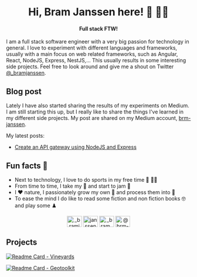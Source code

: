 <h1 align="center">Hi, Bram Janssen here! 👋 👨‍💻</h1>
<h4 align="center">Full stack FTW!</h4>

I am a full stack software engineer with a very big passion for technology in general. I love to experiment with different languages and frameworks, usually with a main focus on web related frameworks, such as Angular, React, NodeJS, Express, NestJS,... This usually results in some interesting side projects. Feel free to look around and give me a shout on Twitter [@_bramjanssen](https://twitter.com/_bramjanssen). 

## Blog post
Lately I have also started sharing the results of my experiments on Medium. I am still starting this up, but I really like to share the things I've learned in my different side projects. My post are shared on my Medium account, [brm-janssen](https://brm-janssen.medium.com/). 

My latest posts:
* [Create an API gateway using NodeJS and Express](https://medium.com/geekculture/create-an-api-gateway-using-nodejs-and-express-933d1ca23322) 

## Fun facts 🥳
* Next to technology, I love to do sports in my free time :mountain_bicyclist: 🏃‍♂️ 
* From time to time, I take my 🎸 and start to jam 🎵
* I ♥️ nature, I passionately grow my own 🍇 and process them into 🍷
* To ease the mind I do like to read some fiction and non fiction books 🤓 and play some ♟️

<p align="center">
<a href="https://twitter.com/_bramjanssen" target="blank"><img align="center" src="https://raw.githubusercontent.com/rahuldkjain/github-profile-readme-generator/master/src/images/icons/Social/twitter.svg" alt="_bramjanssen" height="30" width="40" /></a>
<a href="https://linkedin.com/in/janssenbram" target="blank"><img align="center" src="https://raw.githubusercontent.com/rahuldkjain/github-profile-readme-generator/master/src/images/icons/Social/linked-in-alt.svg" alt="janssenbram" height="30" width="40" /></a>
<a href="https://instagram.com/_bram_janssen_" target="blank"><img align="center" src="https://raw.githubusercontent.com/rahuldkjain/github-profile-readme-generator/master/src/images/icons/Social/instagram.svg" alt="_bram_janssen_" height="30" width="40" /></a>
<a href="https://medium.com/@brm-janssen" target="blank"><img align="center" src="https://raw.githubusercontent.com/rahuldkjain/github-profile-readme-generator/master/src/images/icons/Social/medium.svg" alt="@brm-janssen" height="30" width="40" /></a>
</p>

## Projects 

[![Readme Card - Vineyards](https://github-readme-stats.vercel.app/api/pin/?username=janssenbrm&repo=vineyards&theme=dark)](https://github.com/janssenbrm/vineyards)

[![Readme Card - Geotoolkit](https://github-readme-stats.vercel.app/api/pin/?username=janssenbrm&repo=geotoolkit&theme=dark)](https://github.com/janssenbrm/geotoolkit)
